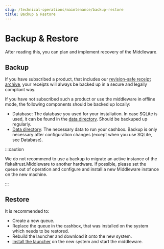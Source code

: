 ```yaml
---
slug: /technical-operations/maintenance/backup-restore
title: Backup & Restore
---
```

# Backup & Restore

After reading this, you can plan and implement recovery of the Middleware.

## Backup

If you have subscribed a product, that includes our [revision-safe receipt archive](../../overview/services#revision-safe-receipt-archive), your receipts will always be backed up in a secure and legally compliant way. 

If you have not subscribed such a product or use the middleware in offline mode, the following components should be backed up locally:
- Database: The database you used for your installation. In case SQLite is used, it can be found in the [data directory](setup.md#data-directory). Should be backuped up regularly.
- [Data directory](setup.md#data-directory): The necessary data to run your cashbox. Backup is only necessary after configuration changes (except when you use SQLite, see Database).

:::caution

We do not recommend to use a backup to migrate an active instance of the fiskaltrust.Middleware to another hardware. If possible, please set the queue out of operation and configure and install a new Middleware instance on the new machine.

:::

## Restore

It is recommended to:
- Create a new queue.
- Replace the queue in the cashbox, that was installed on the system which needs to be restored.
- Rebuild the launcher and download it onto the new system.
- [Install the launcher](launcher.md#installing-and-uninstalling-as-a-service) on the new system and start the middleware.
